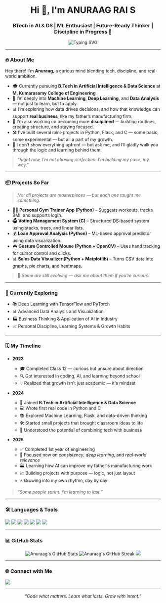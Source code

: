 <h1 align="center">Hi 👋, I'm ANURAAG RAI S</h1>
<h3 align="center">BTech in AI & DS | ML Enthusiast | Future-Ready Thinker | Discipline in Progress 🧠</h3>

<p align="center">
  <img src="https://readme-typing-svg.demolab.com?font=Fira+Code&pause=1000&color=58A6FF&center=true&vCenter=true&width=435&lines=Aspiring+AI+Engineer+from+India;Python+%7C+ML+%7C+Deep+Learning;Learning+with+Discipline+%26+Direction" alt="Typing SVG" />
</p>

---

### 🔥 About Me

Hey there! I'm **Anuraag**, a curious mind blending tech, discipline, and real-world ambition.

- 🎓 Currently pursuing **B.Tech in Artificial Intelligence & Data Science** at **M. Kumarasamy College of Engineering**
- 💭 I’m deeply into **Machine Learning**, **Deep Learning**, and **Data Analysis** — not just to learn, but to apply.
- 📊 I’m exploring how data drives decisions, and how that knowledge can support **real business**, like my father’s manufacturing firm.
- 🧠 I'm also working on becoming more **disciplined** — building routines, creating structure, and staying focused.
- 🛠️ I’ve built several mini-projects in Python, Flask, and C — some basic, some experimental — but all a part of my growth.
- 💬 I don’t show everything upfront — but ask me, and I’ll gladly walk you through the logic and learning behind them.

> *“Right now, I’m not chasing perfection. I’m building my pace, my way.”*

---

### 📦 Projects So Far

> *Not all projects are masterpieces — but each one taught me something.*

- 🏋️‍♂️ **Personal Gym Trainer App (Python)** – Suggests workouts, tracks BMI, and supports login.
- 🗳️ **Voting Management System (C)** – Structured DS-based system using stacks, trees, and linear lists.
- 💰 **Loan Approval Analysis (Python)** – ML-based approval predictor using data visualization.
- 🎮 **Gesture Controlled Mouse (Python + OpenCV)** – Uses hand tracking for cursor control and clicks.
- 📊 **Sales Data Visualizer (Python + Matplotlib)** – Turns CSV data into graphs, pie charts, and heatmaps.

> 💬 *Some are still evolving — ask me about them if you're curious.*

---

### 🌱 Currently Exploring

- 📚 Deep Learning with TensorFlow and PyTorch
- 📊 Advanced Data Analysis and Visualization
- 🏭 Business Thinking & Application of AI in Industry
- 📈 Personal Discipline, Learning Systems & Growth Habits

---

### 🗓️ My Timeline

- **2023**
  - 🎓 Completed Class 12 — curious but unsure about direction
  - 🔍 Got interested in coding, AI, and learning beyond school
  - 💡 Realized that growth isn't just academic — it's mindset

- **2024**
  - 🏫 Joined **B.Tech in Artificial Intelligence & Data Science**
  - 💻 Wrote first real code in Python and C
  - 📚 Explored Machine Learning, Flask, and data-driven thinking
  - 🛠️ Started small projects that brought classroom ideas to life
  - 🌱 Understood the potential of combining tech with business

- **2025**
  - ✅ Completed 1st year of engineering
  - 🧠 Focused now on *consistency*, *deep learning*, and *real-world relevance*
  - 🏭 Learning how AI can improve my father's manufacturing work
  - 📈 Building projects with purpose — logic, not just layout
  - ⚡ Growing into my own rhythm, day by day

> *“Some people sprint. I’m learning to last.”*

---

### 🛠️ Languages & Tools

<p align="left">
  <img src="https://img.shields.io/badge/Python-3776AB?style=flat&logo=python&logoColor=white" />
  <img src="https://img.shields.io/badge/C-00599C?style=flat&logo=c&logoColor=white" />
  <img src="https://img.shields.io/badge/Flask-000000?style=flat&logo=flask&logoColor=white" />
  <img src="https://img.shields.io/badge/Numpy-013243?style=flat&logo=numpy&logoColor=white" />
  <img src="https://img.shields.io/badge/Pandas-150458?style=flat&logo=pandas&logoColor=white" />
  <img src="https://img.shields.io/badge/Matplotlib-11557c?style=flat&logo=matplotlib&logoColor=white" />
  <img src="https://img.shields.io/badge/VS%20Code-007ACC?style=flat&logo=visual-studio-code&logoColor=white" />
</p>

---

### 📊 GitHub Stats

<p align="center">
  <img src="https://github-readme-stats.vercel.app/api?username=ANURA4G&show_icons=true&theme=tokyonight" alt="Anuraag's GitHub Stats" />
  <img src="https://github-readme-streak-stats.herokuapp.com/?user=ANURA4G&theme=tokyonight" alt="Anuraag's GitHub Streak" />
  <img src="https://github-readme-stats.vercel.app/api/top-langs/?username=ANURA4G&layout=compact&theme=tokyonight" />
</p>

---

### 🌐 Connect with Me

<p>
  <a href="https://www.linkedin.com/in/anuraagrai" target="_blank">
    <img src="https://img.shields.io/badge/LinkedIn-blue?style=flat&logo=linkedin&logoColor=white" />
  </a>
  <!-- Add other platforms here -->
</p>

---

<p align="center"><i>“Code what matters. Learn what lasts. Grow with intent.”</i></p>
